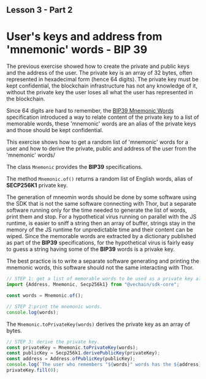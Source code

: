## Lesson 3 - Part 2

# User's keys and address from 'mnemonic' words - BIP 39

The previous exercise showed how to create the private and public keys and the address of the user.
The private key is an array of 32 bytes, often represented in hexadecimal form (hence 64 digits).
The private key must be kept confidential, the blockchain infrastructure has not any knowledge of it,
without the private key the user loses all what the user has represented in the blockchain.

Since 64 digits are hard to remember, the
[BIP39 Mnemonic Words](https://github.com/bitcoin/bips/blob/master/bip-0039.mediawiki)
specification introduced a way to relate content of the private key to a list of memorable words,
these 'mnemonic' words are an alias of the private keys and those should be kept confidential.

This exercise shows how to get a random list of 'mnemonic' words for a user and how to derive
the private, public and address of the user from the 'mnemonic' words/

The class `Mnemonic` provides the **BIP39** specifications.

The method `Mnemonic.of()` returns a random list of English words, alias of **SECP256K1** private key.

The generation of mneomin words should be done by some software using the SDK that is not the
same software connecting with Thor, but a separate software running only for the time needed to generate
the list of words, print them and stop.
For a hypothetical virus running on parallel with the JS runtime, is easier to sniff a string then an array of buffer,
strings stay in the memory of the JS runtime for unpredictable time and their content can be wiped.
Since the memorable words are extracted by a dictionary published as part of the **BIP39** specifications, for
the hypothetical virus is fairly easy to guess a string having some of the **BIP39** words is a privake key.

The best practice is to write a separate software generating and printing the mnemonic words, this software
should not the same interacting with Thor.

```typescript
// STEP 1: get a list of memorable words to be used as a private key alias.
import {Address, Mnemonic, Secp256k1} from "@vechain/sdk-core";

const words = Mnemonic.of();
```

```typescript
// STEP 2:print the mnemonic words.
console.log(words);
```

The `Mnemonic.toPrivateKey(words)` derives the private key as an array of bytes.

```typescript
// STEP 3: derive the private key.
const privateKey = Mnemonic.toPrivateKey(words);
const publicKey = Secp256k1.derivePublicKey(privateKey);
const address = Address.ofPublicKey(publicKey);
console.log(`The user who remembers "${words}" words has the ${address} address and its associated keys.`);
privateKey.fill(0);
```
